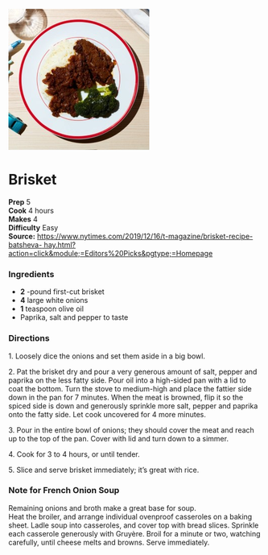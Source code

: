 ![](/images/0e9f3922-40e2-411e-9a06-6553293d5f41.jpg)

#  Brisket

**Prep** 5  
**Cook** 4 hours  
**Makes** 4  
**Difficulty** Easy  
**Source:** [https://www.nytimes.com/2019/12/16/t-magazine/brisket-recipe-batsheva-
hay.html?action=click&module;=Editors%20Picks&pgtype;=Homepage](https://www.nytimes.com/2019/12/16/t-magazine/brisket-recipe-batsheva-hay.html?action=click&module=Editors%20Picks&pgtype=Homepage)

###  Ingredients

  *  **2** -pound first-cut brisket
  *  **4** large white onions
  *  **1** teaspoon olive oil
  * Paprika, salt and pepper to taste

###  Directions

1\. Loosely dice the onions and set them aside in a big bowl.

2\. Pat the brisket dry and pour a very generous amount of salt, pepper and
paprika on the less fatty side. Pour oil into a high-sided pan with a lid to
coat the bottom. Turn the stove to medium-high and place the fattier side down
in the pan for 7 minutes. When the meat is browned, flip it so the spiced side
is down and generously sprinkle more salt, pepper and paprika onto the fatty
side. Let cook uncovered for 4 more minutes.

3\. Pour in the entire bowl of onions; they should cover the meat and reach up
to the top of the pan. Cover with lid and turn down to a simmer.

4\. Cook for 3 to 4 hours, or until tender.

5\. Slice and serve brisket immediately; it’s great with rice.

### Note for French Onion Soup
Remaining onions and broth make a great base for soup.  
Heat the broiler, and arrange individual ovenproof casseroles on a baking sheet. Ladle soup into casseroles, and cover top with bread slices. Sprinkle each casserole generously with Gruyère. Broil for a minute or two, watching carefully, until cheese melts and browns. Serve immediately.
